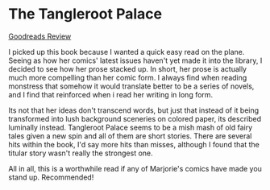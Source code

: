 # The Tangleroot Palace
[Goodreads Review](https://www.goodreads.com/review/show/6484536539)

I picked up this book because I wanted a quick easy read on the plane. Seeing as how her comics' latest issues haven't yet made it into the library, I decided to see how her prose stacked up. In short, her prose is actually much more compelling than her comic form. I always find when reading monstress that somehow it would translate better to be a series of novels, and I find that reinforced when i read her writing in long form.

Its not that her ideas don't transcend words, but just that instead of it being transformed into lush background sceneries on colored paper, its described luminally instead. Tangleroot Palace seems to be a mish mash of old fairy tales given a new spin and all of them are short stories. There are several hits within the book, I'd say more hits than misses, although I found that the titular story wasn't really the strongest one.

All in all, this is a worthwhile read if any of Marjorie's comics have made you stand up. Recommended!